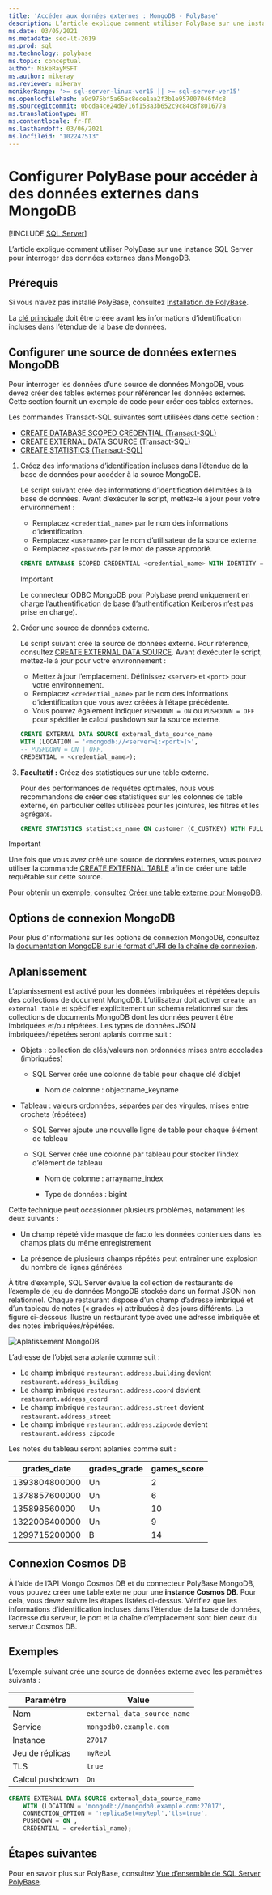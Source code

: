 ```yaml
---
title: 'Accéder aux données externes : MongoDB - PolyBase'
description: L’article explique comment utiliser PolyBase sur une instance SQL Server pour interroger des données externes dans MongoDB. Créez des tables externes pour référencer les données externes.
ms.date: 03/05/2021
ms.metadata: seo-lt-2019
ms.prod: sql
ms.technology: polybase
ms.topic: conceptual
author: MikeRayMSFT
ms.author: mikeray
ms.reviewer: mikeray
monikerRange: '>= sql-server-linux-ver15 || >= sql-server-ver15'
ms.openlocfilehash: a9d975bf5a65ec8ece1aa2f3b1e957007046f4c8
ms.sourcegitcommit: 0bcda4ce24de716f158a3b652c9c84c8f801677a
ms.translationtype: HT
ms.contentlocale: fr-FR
ms.lasthandoff: 03/06/2021
ms.locfileid: "102247513"
---
```

# <a name="configure-polybase-to-access-external-data-in-mongodb"></a>Configurer PolyBase pour accéder à des données externes dans MongoDB

 [!INCLUDE [SQL Server](../../includes/applies-to-version/sqlserver.md)]

L’article explique comment utiliser PolyBase sur une instance SQL Server pour interroger des données externes dans MongoDB.

## <a name="prerequisites"></a>Prérequis

Si vous n’avez pas installé PolyBase, consultez [Installation de PolyBase](polybase-installation.md).

La [clé principale](../../t-sql/statements/create-master-key-transact-sql.md) doit être créée avant les informations d’identification incluses dans l’étendue de la base de données. 
    

## <a name="configure-a-mongodb-external-data-source"></a>Configurer une source de données externes MongoDB

Pour interroger les données d’une source de données MongoDB, vous devez créer des tables externes pour référencer les données externes. Cette section fournit un exemple de code pour créer ces tables externes.

Les commandes Transact-SQL suivantes sont utilisées dans cette section :

- [CREATE DATABASE SCOPED CREDENTIAL (Transact-SQL)](../../t-sql/statements/create-database-scoped-credential-transact-sql.md)
- [CREATE EXTERNAL DATA SOURCE (Transact-SQL)](../../t-sql/statements/create-external-data-source-transact-sql.md) 
- [CREATE STATISTICS (Transact-SQL)](../../t-sql/statements/create-statistics-transact-sql.md)

1. Créez des informations d’identification incluses dans l’étendue de la base de données pour accéder à la source MongoDB.

   Le script suivant crée des informations d’identification délimitées à la base de données. Avant d’exécuter le script, mettez-le à jour pour votre environnement :

    - Remplacez `<credential_name>` par le nom des informations d‘identification.
    - Remplacez `<username>` par le nom d’utilisateur de la source externe.
    - Remplacez `<password>` par le mot de passe approprié. 

    ```sql
    CREATE DATABASE SCOPED CREDENTIAL <credential_name> WITH IDENTITY = '<username>', Secret = '<password>';
    ```

   > [!IMPORTANT]
   > Le connecteur ODBC MongoDB pour Polybase prend uniquement en charge l’authentification de base (l’authentification Kerberos n’est pas prise en charge).

1. Créer une source de données externe.

    Le script suivant crée la source de données externe. Pour référence, consultez [CREATE EXTERNAL DATA SOURCE](../../t-sql/statements/create-external-data-source-transact-sql.md). Avant d’exécuter le script, mettez-le à jour pour votre environnement :

    - Mettez à jour l’emplacement. Définissez `<server>` et `<port>` pour votre environnement.
    - Remplacez `<credential_name>` par le nom des informations d‘identification que vous avez créées à l’étape précédente.
    - Vous pouvez également indiquer `PUSHDOWN = ON` ou `PUSHDOWN = OFF` pour spécifier le calcul pushdown sur la source externe.

    ```sql
    CREATE EXTERNAL DATA SOURCE external_data_source_name
    WITH (LOCATION = '<mongodb://<server>[:<port>]>',
    -- PUSHDOWN = ON | OFF,
    CREDENTIAL = <credential_name>);
    ```

1. **Facultatif :** Créez des statistiques sur une table externe.

    Pour des performances de requêtes optimales, nous vous recommandons de créer des statistiques sur les colonnes de table externe, en particulier celles utilisées pour les jointures, les filtres et les agrégats.

    ```sql
    CREATE STATISTICS statistics_name ON customer (C_CUSTKEY) WITH FULLSCAN; 
    ```

>[!IMPORTANT]
>Une fois que vous avez créé une source de données externes, vous pouvez utiliser la commande [CREATE EXTERNAL TABLE](../../t-sql/statements/create-external-table-transact-sql.md) afin de créer une table requêtable sur cette source.
>
>Pour obtenir un exemple, consultez [Créer une table externe pour MongoDB](../../t-sql/statements/create-external-table-transact-sql.md#k-create-an-external-table-for-mongodb).

## <a name="mongodb-connection-options"></a>Options de connexion MongoDB

Pour plus d’informations sur les options de connexion MongoDB, consultez la [documentation MongoDB sur le format d’URI de la chaîne de connexion](https://docs.mongodb.com/manual/reference/connection-string/#connection-string-options).

## <a name="flattening"></a>Aplanissement

L’aplanissement est activé pour les données imbriquées et répétées depuis des collections de document MongoDB. L’utilisateur doit activer `create an external table` et spécifier explicitement un schéma relationnel sur des collections de documents MongoDB dont les données peuvent être imbriquées et/ou répétées. Les types de données JSON imbriquées/répétées seront aplanis comme suit :

* Objets : collection de clés/valeurs non ordonnées mises entre accolades (imbriquées)

   - SQL Server crée une colonne de table pour chaque clé d’objet

     * Nom de colonne : objectname_keyname

* Tableau : valeurs ordonnées, séparées par des virgules, mises entre crochets (répétées)

   - SQL Server ajoute une nouvelle ligne de table pour chaque élément de tableau

   - SQL Server crée une colonne par tableau pour stocker l’index d’élément de tableau

     * Nom de colonne : arrayname_index

     * Type de données : bigint

Cette technique peut occasionner plusieurs problèmes, notamment les deux suivants :

* Un champ répété vide masque de facto les données contenues dans les champs plats du même enregistrement

* La présence de plusieurs champs répétés peut entraîner une explosion du nombre de lignes générées

À titre d’exemple, SQL Server évalue la collection de restaurants de l’exemple de jeu de données MongoDB stockée dans un format JSON non relationnel. Chaque restaurant dispose d’un champ d’adresse imbriqué et d’un tableau de notes (« grades ») attribuées à des jours différents. La figure ci-dessous illustre un restaurant type avec une adresse imbriquée et des notes imbriquées/répétées.

![Aplatissement MongoDB](../../relational-databases/polybase/media/mongo-flattening.png "Aplatissement de MongoDB Restaurant")

L’adresse de l’objet sera aplanie comme suit :

- Le champ imbriqué `restaurant.address.building` devient `restaurant.address_building`
- Le champ imbriqué `restaurant.address.coord` devient `restaurant.address_coord`
- Le champ imbriqué `restaurant.address.street` devient `restaurant.address_street`
- Le champ imbriqué `restaurant.address.zipcode` devient `restaurant.address_zipcode`

Les notes du tableau seront aplanies comme suit :

| grades_date | grades_grade  | games_score | 
| ------------- | ------------------------- | -------------- |
|1393804800000 |Un |2|
|1378857600000|Un |6|
|135898560000 |Un |10|
|1322006400000|Un |9|
|1299715200000 |B |14|

## <a name="cosmos-db-connection"></a>Connexion Cosmos DB

À l’aide de l’API Mongo Cosmos DB et du connecteur PolyBase MongoDB, vous pouvez créer une table externe pour une **instance Cosmos DB**. Pour cela, vous devez suivre les étapes listées ci-dessus. Vérifiez que les informations d’identification incluses dans l’étendue de la base de données, l’adresse du serveur, le port et la chaîne d’emplacement sont bien ceux du serveur Cosmos DB.

## <a name="examples"></a>Exemples

L’exemple suivant crée une source de données externe avec les paramètres suivants :

| Paramètre | Value|
|---|---|
| Nom | `external_data_source_name`|
| Service | `mongodb0.example.com`|
| Instance | `27017`|
| Jeu de réplicas | `myRepl`|
| TLS | `true`|
| Calcul pushdown | `On`|

```sql
CREATE EXTERNAL DATA SOURCE external_data_source_name
    WITH (LOCATION = 'mongodb://mongodb0.example.com:27017',
    CONNECTION_OPTION = 'replicaSet=myRepl','tls=true',
    PUSHDOWN = ON ,
    CREDENTIAL = credential_name);
```

## <a name="next-steps"></a>Étapes suivantes

Pour en savoir plus sur PolyBase, consultez [Vue d’ensemble de SQL Server PolyBase](polybase-guide.md).
